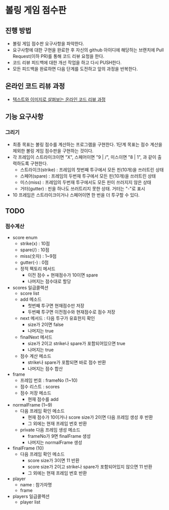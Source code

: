 # 볼링 게임 점수판
## 진행 방법
* 볼링 게임 점수판 요구사항을 파악한다.
* 요구사항에 대한 구현을 완료한 후 자신의 github 아이디에 해당하는 브랜치에 Pull Request(이하 PR)를 통해 코드 리뷰 요청을 한다.
* 코드 리뷰 피드백에 대한 개선 작업을 하고 다시 PUSH한다.
* 모든 피드백을 완료하면 다음 단계를 도전하고 앞의 과정을 반복한다.

## 온라인 코드 리뷰 과정
* [텍스트와 이미지로 살펴보는 온라인 코드 리뷰 과정](https://github.com/next-step/nextstep-docs/tree/master/codereview)

## 기능 요구사항
### 그리기
* 최종 목표는 볼링 점수를 계산하는 프로그램을 구현한다. 1단계 목표는 점수 계산을 제외한 볼링 게임 점수판을 구현하는 것이다.
* 각 프레임이 스트라이크이면 "X", 스페어이면 "9 | /", 미스이면 "8 | 1", 과 같이 출력하도록 구현한다.
  * 스트라이크(strike) : 프레임의 첫번째 투구에서 모든 핀(10개)을 쓰러트린 상태
  * 스페어(spare) : 프레임의 두번재 투구에서 모든 핀(10개)을 쓰러트린 상태
  * 미스(miss) : 프레임의 두번재 투구에서도 모든 핀이 쓰러지지 않은 상태
  * 거터(gutter) : 핀을 하나도 쓰러트리지 못한 상태. 거터는 "-"로 표시
* 10 프레임은 스트라이크이거나 스페어이면 한 번을 더 투구할 수 있다.

## TODO
### 점수계산
* score enum
  * strike(x) : 10점
  * spare(/) : 10점
  * miss(숫자) : 1~9점
  * gutter(-) : 0점
  * 정적 팩토리 메서드
    * 이전 점수 + 현재점수가 10이면 spare
    * 나머지는 점수대로 할당
* scores 일급콜렉션
  * score list
  * add 메소드
    * 첫번째 투구면 현재점수만 저장
    * 두번째 투구면 이전점수와 현재점수로 점수 저장
  * next 메서드 : 다음 투구가 유효한지 확인
    * size가 2이면 false
    * 나머지는 true
  * finalNext 메서드
    * size가 2이고 strike나 spare가 포함되어있으면 true
    * 나머지는 true
  * 점수 계산 메소드
    * strike나 spare가 포함되면 바로 점수 반환
    * 나머지는 점수 합산
* frame
  * 프레임 번호 : frameNo (1~10)
  * 점수 리스트 : scores
  * 점수 저장 메소드
      * 현재 점수를 add
* normalFrame (1~9)
  * 다음 프레임 확인 메소드
    * 현재 점수가 10이거나 score size가 2이면 다음 프레임 생성 후 반환
    * 그 외에는 현재 프레임 번호 반환
  * private 다음 프레임 생성 메소드
    * frameNo가 9면 finalFrame 생성
    * 나머지는 normalFrame 생성
* finalFrame (10)
  * 다음 프레임 확인 메소드
    * score size가 3이면 11 반환
    * score size가 2이고 strike나 spare가 포함되어있지 않으면 11 반환
    * 그 외에는 현재 프레임 번호 반환
* player
  * name : 참가자명
  * frame
* players 일급콜렉션
  * player list